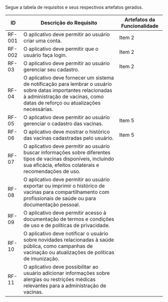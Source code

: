 Segue a tabela de requisitos e seus respectivos artefatos gerados.

| ID    | Descrição do Requisito                                                             | Artefatos da Funcionalidade |
|-------|-------------------------------------------------------------------------------------|------------------------------|
| RF-001| O aplicativo deve permitir ao usuário criar uma conta.                         | Item 2            |
| RF-002| O aplicativo deve permitir que o usuário faça login.          | Item 2                |
| RF-03 | O aplicativo deve permitir ao usuário gerenciar seu cadastro. | Item 2             |
| RF-04 | O aplicativo deve fornecer um sistema de notificação para lembrar o usuário sobre datas importantes relacionadas à administração de vacinas, como datas de reforço ou atualizações necessárias. |  |
| RF-05 | O aplicativo deve permitir ao usuário gerenciar o cadastro das vacinas.                           | Item 5                |
| RF-06 | O aplicativo deve mostrar o histórico das vacinas cadastradas pelo usuário. | Item 5 |
| RF-07 | O aplicativo deve permitir ao usuário buscar informações sobre diferentes tipos de vacinas disponíveis, incluindo sua eficácia, efeitos colaterais e recomendações de uso.                         |                  |
| RF-08 | O aplicativo deve permitir ao usuário exportar ou imprimir o histórico de vacinas para compartilhamento com profissionais de saúde ou para documentação pessoal. | |
| RF-09 | O aplicativo deve permitir acesso à documentação de termos e condições de uso e de políticas de privacidade.              |   |
| RF-10 | O aplicativo deve notificar o usuário sobre novidades relacionadas à saúde pública, como campanhas de vacinação ou atualizações de políticas de imunização. |  |
| RF-11 | O aplicativo deve possibilitar ao usuário adicionar informações sobre alergias ou restrições médicas relevantes para a administração de vacinas.                |                  |
